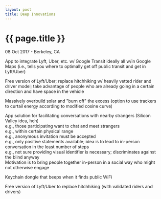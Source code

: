 ```yaml
---
layout: post
title: Deep Innovations
---
```


{{ page.title }}
================

<p class="meta">08 Oct 2017 - Berkeley, CA</p>

App to integrate Lyft, Uber, etc. w/ Google Transit ideally all w/in Google Maps (i.e., tells you where to optimally get off public transit and get in Lyft/Uber)

Free version of Lyft/Uber; replace hitchhiking w/ heavily vetted rider and driver model; take advantage of people who are already going in a certain direction and have space in the vehicle

Massively overbuild solar and "burn off" the excess (option to use trackers to curtail energy according to modified cosine curve)

App solution for facilitating conversations with nearby strangers (Silicon Valley idea, heh)  
e.g., those participating want to chat and meet strangers  
e.g., within certain physical range  
e.g., anonymous invitation must be accepted  
e.g., only positive statements available; idea is to lead to in-person conversation in the least number of steps  
e.g., not sure providing visual identifier is necessary; discriminates against the blind anyway  
Motivation is to bring people together in-person in a social way who might not otherwise engage  

Keychain dongle that beeps when it finds public WiFi

Free version of Lyft/Uber to replace hitchhiking (with validated riders and drivers)